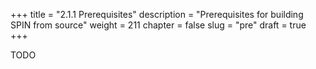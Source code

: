 +++
title = "2.1.1 Prerequisites"
description = "Prerequisites for building SPIN from source"
weight = 211
chapter = false
slug = "pre"
draft = true
+++

TODO